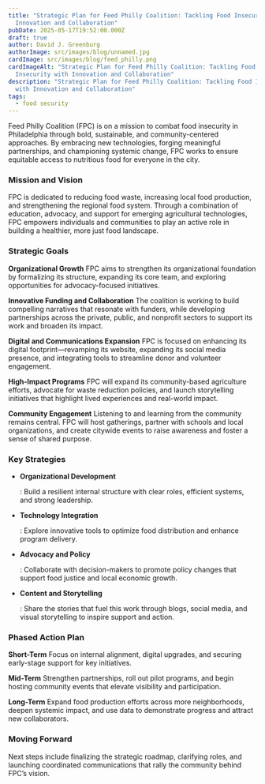 ```yaml
---
title: "Strategic Plan for Feed Philly Coalition: Tackling Food Insecurity with
  Innovation and Collaboration"
pubDate: 2025-05-17T19:52:00.000Z
draft: true
author: David J. Greenburg
authorImage: src/images/blog/unnamed.jpg
cardImage: src/images/blog/feed_philly.png
cardImageAlt: "Strategic Plan for Feed Philly Coalition: Tackling Food
  Insecurity with Innovation and Collaboration"
description: "Strategic Plan for Feed Philly Coalition: Tackling Food Insecurity
  with Innovation and Collaboration"
tags:
  - food security
---
```




Feed Philly Coalition (FPC) is on a mission to combat food insecurity in Philadelphia through bold, sustainable, and community-centered approaches. By embracing new technologies, forging meaningful partnerships, and championing systemic change, FPC works to ensure equitable access to nutritious food for everyone in the city.

### Mission and Vision

FPC is dedicated to reducing food waste, increasing local food production, and strengthening the regional food system. Through a combination of education, advocacy, and support for emerging agricultural technologies, FPC empowers individuals and communities to play an active role in building a healthier, more just food landscape.

### Strategic Goals

**Organizational Growth** FPC aims to strengthen its organizational foundation by formalizing its structure, expanding its core team, and exploring opportunities for advocacy-focused initiatives.

**Innovative Funding and Collaboration** The coalition is working to build compelling narratives that resonate with funders, while developing partnerships across the private, public, and nonprofit sectors to support its work and broaden its impact.

**Digital and Communications Expansion** FPC is focused on enhancing its digital footprint—revamping its website, expanding its social media presence, and integrating tools to streamline donor and volunteer engagement.

**High-Impact Programs** FPC will expand its community-based agriculture efforts, advocate for waste reduction policies, and launch storytelling initiatives that highlight lived experiences and real-world impact.

**Community Engagement** Listening to and learning from the community remains central. FPC will host gatherings, partner with schools and local organizations, and create citywide events to raise awareness and foster a sense of shared purpose.

### Key Strategies



* **Organizational Development**

  : Build a resilient internal structure with clear roles, efficient systems, and strong leadership.
* **Technology Integration**

  : Explore innovative tools to optimize food distribution and enhance program delivery.
* **Advocacy and Policy**

  : Collaborate with decision-makers to promote policy changes that support food justice and local economic growth.
* **Content and Storytelling**

  : Share the stories that fuel this work through blogs, social media, and visual storytelling to inspire support and action.



### Phased Action Plan

**Short-Term** Focus on internal alignment, digital upgrades, and securing early-stage support for key initiatives.

**Mid-Term** Strengthen partnerships, roll out pilot programs, and begin hosting community events that elevate visibility and participation.

**Long-Term** Expand food production efforts across more neighborhoods, deepen systemic impact, and use data to demonstrate progress and attract new collaborators.

### Moving Forward

Next steps include finalizing the strategic roadmap, clarifying roles, and launching coordinated communications that rally the community behind FPC’s vision.
